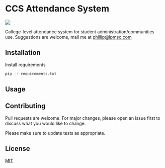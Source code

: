 # CCS Attendance System


<a href="https://codeclimate.com/github/Firiyuu/CCSAttendanceSystem/maintainability"><img src="https://api.codeclimate.com/v1/badges/d0e34f6475f64268a07b/maintainability" /></a>


College-level attendance system for student administration/communities use. Suggestions are welcome, mail me at phillip@lpmsc.com



## Installation

Install requirements

```bash
pip -r requirements.txt
```

## Usage


## Contributing
Pull requests are welcome. For major changes, please open an issue first to discuss what you would like to change.

Please make sure to update tests as appropriate.

## License
[MIT](https://choosealicense.com/licenses/mit/)
